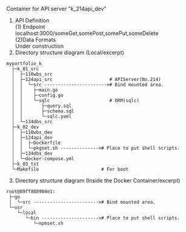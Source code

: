 Container for API server "k_214api_dev"  

1. API Definition  
(1) Endpoint  
localhost:3000/someGet,somePost,somePut,someDelete  
(2)Data Formats  
Under construction
2. Directory structure diagram (Local/excerpt)  
```
myportfolio_k
  ├─k_01_src
  │  ├─110wbs_src
  │  ├─124api_src                     # APIServer(No.214)
  │  │  └─src -----------------------># Bind mounted area.
  │  │    ├─main.go
  │  │    ├─config.go
  │  │    └─sqlc                      # ORM(sqlc)
  │  │       ├─query.sql
  │  │       ├─schema.sql
  │  │       └─sqlc.yaml
  │  └─134dbs_src
  ├─k_02_dev
  │  ├─110wbs_dev
  │  ├─124api_dev
  │  │  ├─Dockerfile
  │  │  └─pkgset.sh --------------># Place to put shell scripts.
  │  ├─134dbs_dev
  │  └─docker-compose.yml
  ├─k_03_tst
  └─Makefile                       # For boot
```
3. Directory structure diagram (Inside the Docker Container/excerpt)  
```
root@89ff808980e1:
 ├─go
 |  └─src ------------------------># Bind mounted area.
 └─usr
    └─local
       └─bin ---------------------># Place to put shell scripts.
          └─npmset.sh
```
<!--

-->